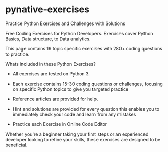 # pynative-exercises

Practice Python Exercises and Challenges with Solutions

Free Coding Exercises for Python Developers. Exercises cover Python Basics, Data structure, to Data analytics.

This page contains 19 topic specific exercises with 280+ coding questions to practice.

Whats included in these Python Exercises?

- All exercises are tested on Python 3.


- Each exercise contains 15-30 coding questions or challenges, focusing on specific Python topics to give you targeted practice


- Reference articles are provided for help.


- Hint and solutions are provided for every question this enables you to immediately check your code and learn from any mistakes


- Practice each Exercise in Online Code Editor


Whether you're a beginner taking your first steps or an experienced developer looking to refine your skills, these exercises are designed to be beneficial.
